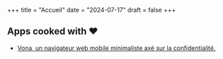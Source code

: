 +++
title = "Accueil"
date = "2024-07-17"
draft = false
+++

## Apps cooked with ♥️

- [Vona, un navigateur web mobile minimaliste axé sur la confidentialité.](/vona) 
